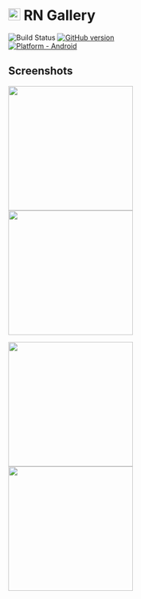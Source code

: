 # <img src='https://i.imgur.com/rSzWV4g.png' height='24px' style="" ></img> RN Gallery

![Build Status](https://img.shields.io/badge/build-passed-brightgreen)
[![GitHub version](https://badge.fury.io/gh/SayeedAfridi%2Frngallery.svg)](https://github.com/SayeedAfridi/rngallery)
<br />
[![Platform - Android](https://img.shields.io/badge/platform-Android-3ddc84.svg?style=flat&logo=android)](https://www.android.com)

## Screenshots

<p>
  <img src='https://i.imgur.com/DE8Gr9s.jpg' height='250px'></img>
  <span style="margin: 15px"></span>
  <img src='https://i.imgur.com/f4TXoGv.jpg' height='250px'></img>
</p>
<p>
<img src='https://i.imgur.com/bnoR0aD.jpg' height='250px'></img>
<span style="margin: 15px"></span>
<img src='https://i.imgur.com/cD85nFG.jpg' height='250px'></img>
</p>
